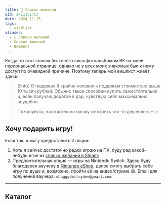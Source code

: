 ```yaml
---
title: 🎁 Список желаний
uid: 2411151753
date: 2024-11-15
tags:
  - wishlist
aliases:
  - 🎁 Список желаний
  - Список желаний
  - Вишлист
---
```


Когда-то этот список был всего лишь фотоальбомом ВК на моей персональной странице, однако не у всех моих знакомых был к нему доступ по очевидной причине. Поэтому теперь мой вишлист живёт здесь!

> [!info] О подарках
> Я крайне неловок к подаркам стоимостью выше 10 тысяч рублей. Обычно такое способен купить самостоятельно и, если получаю дорогое в дар, чувствую себя максимально неудобно.
> 
> Пожалуйста, настоятельно прошу смотреть что-то дешевле <nobr>👉👈</nobr>

## Хочу подарить игру!

Если так, я могу предоставить 2 опции:

1. Хоть я сейчас достаточно редко играю на ПК, буду рад какой-нибудь игре из [списка желаний в Steam](https://store.steampowered.com/wishlist/profiles/76561198147856751);
2. Предпочтительная опция — игры на Nintendo Switch. Здесь буду благодарен ваучеру в [Nintendo eShop](https://www.nintendo.com/us/store/), далее смогу выбрать себе игру по душе и, возможно, пройти её на видео/стриме 😃. Email для получения ваучера: `shaggydmitrydev@gmail.com`.

---

## Каталог
